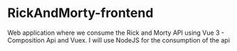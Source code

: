 # RickAndMorty-frontend
Web application where we consume the Rick and Morty API using Vue 3 - Composition Api and Vuex.  I will use NodeJS for the consumption of the api
